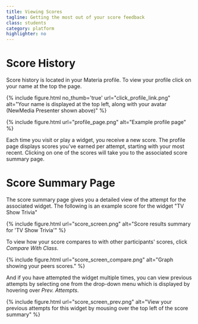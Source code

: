 ```yaml
---
title: Viewing Scores
tagline: Getting the most out of your score feedback
class: students
category: platform
highlighter: no
---
```

# Score History

Score history is located in your Materia profile. To view your profile click on your name at the top the page.

{% include figure.html
	no_thumb='true'
	url="click_profile_link.png"
	alt="Your name is displayed at the top left, along with your avatar (NewMedia Presenter shown above)"
%}

{% include figure.html
	url="profile_page.png"
	alt="Example profile page"
%}

Each time you visit or play a widget, you receive a new score.  The profile page displays scores you've earned per attempt, starting with your most recent. Clicking on one of the scores will take you to the associated score summary page.

# Score Summary Page

The score summary page gives you a detailed view of the attempt for the associated widget. The following is an example score for the widget "TV Show Trivia"

{% include figure.html
	url="score_screen.png"
	alt="Score results summary for 'TV Show Trivia'"
%}

To view how your score compares to with other participants' scores, click *Compare With Class*.

{% include figure.html
	url="score_screen_compare.png"
	alt="Graph showing your peers scores."
%}

And if you have attempted the widget multiple times, you can view previous attempts by selecting one from the drop-down menu which is displayed by hovering over *Prev. Attempts*.

{% include figure.html
	url="score_screen_prev.png"
	alt="View your previous attempts for this widget by mousing over the top left of the score summary"
%}

